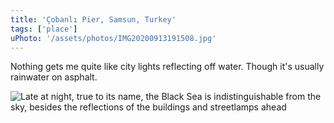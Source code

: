 ```yaml
---
title: 'Çobanlı Pier, Samsun, Turkey'
tags: ['place']
uPhoto: '/assets/photos/IMG20200913191508.jpg'
---
```


Nothing gets me quite like city lights reflecting off water. Though it's usually rainwater on asphalt.

![Late at night, true to its name, the Black Sea is indistinguishable from the sky, besides the reflections of the buildings and streetlamps ahead]({{uPhoto}})

